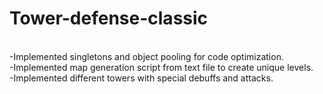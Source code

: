 # Tower-defense-classic
<br>-Implemented singletons and object pooling for code optimization. 
<br>-Implemented map generation script from text file to create unique levels.  
-Implemented different towers with special debuffs and attacks.  

